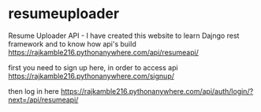 # resumeuploader
Resume Uploader API - I have created this website to learn Dajngo rest framework and to know how api's build
https://rajkamble216.pythonanywhere.com/api/resumeapi/

first you need to sign up here, in order to access api 
https://rajkamble216.pythonanywhere.com/signup/

then log in here
https://rajkamble216.pythonanywhere.com/api/auth/login/?next=/api/resumeapi/

